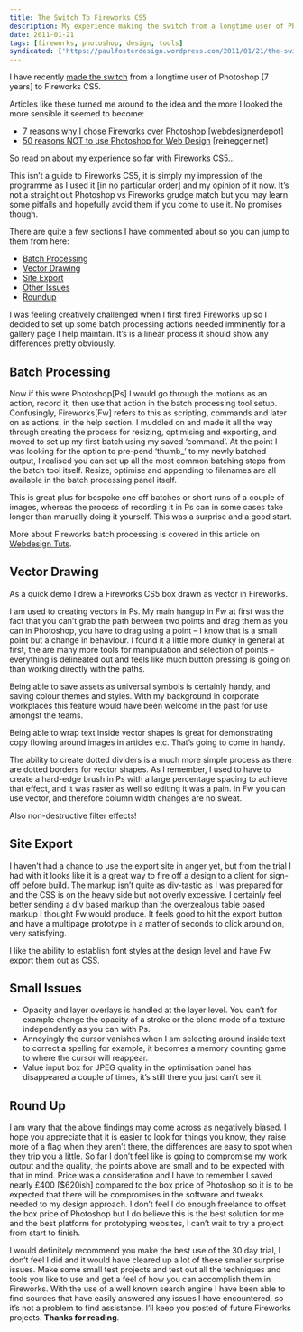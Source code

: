 ```yaml
---
title: The Switch To Fireworks CS5
description: My experience making the switch from a longtime user of Photoshop to Fireworks CS5
date: 2011-01-21
tags: [fireworks, photoshop, design, tools]
syndicated: ['https://paulfosterdesign.wordpress.com/2011/01/21/the-switch-to-fireworks-cs5/']
---
```


I have recently [made the switch](/blog/switch-to-fireworks-cs5/) from a longtime user of Photoshop [7 years] to Fireworks CS5.

Articles like these turned me around to the idea and the more I looked the more sensible it seemed to become:

* [7 reasons why I chose Fireworks over Photoshop](http://www.webdesignerdepot.com/2010/08/7-reasons-why-i-choose-fireworks-over-photoshop/) [webdesignerdepot]
* [50 reasons NOT to use Photoshop for Web Design](http://www.reinegger.net/50_reasons_not_to_use_photoshop_for_webdesign.html) [reinegger.net]

So read on about my experience so far with Fireworks CS5…

This isn’t a guide to Fireworks CS5, it is simply my impression of the programme as I used it [in no particular order] and my opinion of it now. It’s not a straight out Photoshop vs Fireworks grudge match but you may learn some pitfalls and hopefully avoid them if you come to use it. No promises though.

There are quite a few sections I have commented about so you can jump to them from here:

* [Batch Processing](#Batch%20Processing)
* [Vector Drawing](#Vector%20Drawing)
* [Site Export](#Site%20Export)
* [Other Issues](#Small%20Issues)
* [Roundup](#Round%20Up)

I was feeling creatively challenged when I first fired Fireworks up so I decided to set up some batch processing actions needed imminently for a gallery page I help maintain. It’s is a linear process it should show any differences pretty obviously.

## Batch Processing

Now if this were Photoshop[Ps] I would go through the motions as an action, record it, then use that action in the batch processing tool setup. Confusingly, Fireworks[Fw] refers to this as scripting, commands and later on as actions, in the help section. I muddled on and made it all the way through creating the process for resizing, optimising and exporting, and moved to set up my first batch using my saved ‘command’. At the point I was looking for the option to pre-pend ‘thumb_’ to my newly batched output, I realised you can set up all the most common batching steps from the batch tool itself. Resize, optimise and appending to filenames are all available in the batch processing panel itself.

This is great plus for bespoke one off batches or short runs of a couple of images, whereas the process of recording it in Ps can in some cases take longer than manually doing it yourself. This was a surprise and a good start.

More about Fireworks batch processing is covered in this article on [Webdesign Tuts](http://webdesign.tutsplus.com/videos/fireworks-videos/getting-started-with-fireworks-batch-processing-experiment/).

## Vector Drawing

As a quick demo I drew a Fireworks CS5 box drawn as vector in Fireworks.

I am used to creating vectors in Ps. My main hangup in Fw at first was the fact that you can’t grab the path between two points and drag them as you can in Photoshop, you have to drag using a point – I know that is a small point but a change in behaviour. I found it a little more clunky in general at first, the are many more tools for manipulation and selection of points – everything is delineated out and feels like much button pressing is going on than working directly with the paths.

Being able to save assets as universal symbols is certainly handy, and saving colour themes and styles. With my background in corporate workplaces this feature would have been welcome in the past for use amongst the teams.

Being able to wrap text inside vector shapes is great for demonstrating copy flowing around images in articles etc. That’s going to come in handy.

The ability to create dotted dividers is a much more simple process as there are dotted borders for vector shapes. As I remember, I used to have to create a hard-edge brush in Ps with a large percentage spacing to achieve that effect, and it was raster as well so editing it was a pain. In Fw you can use vector, and therefore column width changes are no sweat.

Also non-destructive filter effects!

## Site Export

I haven’t had a chance to use the export site in anger yet, but from the trial I had with it looks like it is a great way to fire off a design to a client for sign-off before build. The markup isn’t quite as div-tastic as I was prepared for and the CSS is on the heavy side but not overly excessive. I certainly feel better sending a div based markup than the overzealous table based markup I thought Fw would produce. It feels good to hit the export button and have a multipage prototype in a matter of seconds to click around on, very satisfying.

I like the ability to establish font styles at the design level and have Fw export them out as CSS.

## Small Issues

* Opacity and layer overlays is handled at the layer level. You can’t for example change the opacity of a stroke or the blend mode of a texture independently as you can with Ps.
* Annoyingly the cursor vanishes when I am selecting around inside text to correct a spelling for example, it becomes a memory counting game to where the cursor will reappear.
* Value input box for JPEG quality in the optimisation panel has disappeared a couple of times, it’s still there you just can’t see it.

## Round Up

I am wary that the above findings may come across as negatively biased. I hope you appreciate that it is easier to look for things you know, they raise more of a flag when they aren’t there, the differences are easy to spot when they trip you a little. So far I don’t feel like is going to compromise my work output and the quality, the points above are small and to be expected with that in mind. Price was a consideration and I have to remember I saved nearly £400 [$620ish] compared to the box price of Photoshop so it is to be expected that there will be compromises in the software and tweaks needed to my design approach. I don’t feel I do enough freelance to offset the box price of Photoshop but I do believe this is the best solution for me and the best platform for prototyping websites, I can’t wait to try a project from start to finish.

I would definitely recommend you make the best use of the 30 day trial, I don’t feel I did and it would have cleared up a lot of these smaller surprise issues. Make some small test projects and test out all the techniques and tools you like to use and get a feel of how you can accomplish them in Fireworks. With the use of a well known search engine I have been able to find sources that have easily answered any issues I have encountered, so it’s not a problem to find assistance. I’ll keep you posted of future Fireworks projects. **Thanks for reading**.
